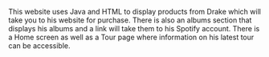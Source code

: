 This website uses Java and HTML to display products from Drake which will take you to his website for purchase. There is also an albums section that displays his albums and a link will take them to his Spotify account. There is a Home screen as well as a Tour page where information on his latest tour can be accessible. 
